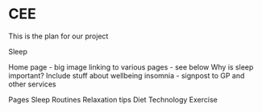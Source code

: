 # CEE

This is the plan for our project

Sleep

Home page - big image linking to various pages - see below
    Why is sleep important?
    Include stuff about 
        wellbeing
        insomnia - signpost to GP and other services

Pages
    Sleep Routines
    Relaxation tips
    Diet
    Technology
    Exercise

